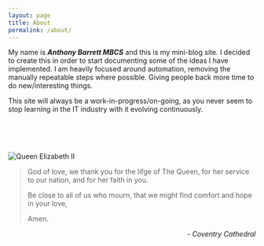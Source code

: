 ```yaml
---
layout: page
title: About
permalink: /about/
---
```


My name is ***Anthony Barrett MBCS*** and this is my mini-blog site. I decided to create this in order to start documenting some of the ideas I have implemented. I am heavily focused around automation, removing the manually repeatable steps where possible. Giving people back more time to do new/interesting things.

This site will always be a work-in-progress/on-going, as you never seem to stop learning in the IT industry with it evolving continuously.

<p><br /><br /><br /></p>

![Queen Elizabeth II](/Portfolio/images/Queen-Elizabeth-II.png)

> God of love, we thank you for the lifge of The Queen, for her service to our nation, and for her faith in you.
>
> Be close to all of us who mourn, that we might find comfort and hope in your love,
>
> Amen.
<p align="right"><em>- Coventry Cathedral</em></p>
